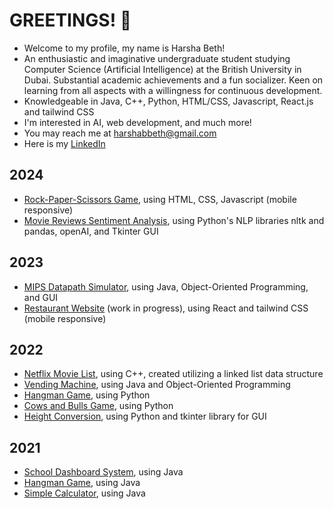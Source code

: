 # GREETINGS! 👋

<!--
**HarshaBeth/HarshaBeth** is a ✨ _special_ ✨ repository because its `README.md` (this file) appears on your GitHub profile.

Here are some ideas to get you started:

- 🔭 I’m currently working on ...
- 🌱 I’m currently learning ...
- 👯 I’m looking to collaborate on ...
- 🤔 I’m looking for help with ...
- 💬 Ask me about ...
- 📫 How to reach me: ...
- 😄 Pronouns: ...
- ⚡ Fun fact: ...
-->

- Welcome to my profile, my name is Harsha Beth!
- An enthusiastic and imaginative undergraduate student studying Computer Science (Artificial Intelligence) at the British University in Dubai. Substantial academic achievements and a fun socializer. Keen on learning from all aspects with a willingness for continuous development.
- Knowledgeable in Java, C++, Python, HTML/CSS, Javascript, React.js and tailwind CSS
- I'm interested in AI, web development, and much more!
- You may reach me at harshabbeth@gmail.com
- Here is my [LinkedIn](https://www.linkedin.com/in/harsha-beth-6b376123a/)


## 2024
- [Rock-Paper-Scissors Game](https://github.com/HarshaBeth/Rock_Paper_Scissors-Game), using HTML, CSS, Javascript (mobile responsive)
- [Movie Reviews Sentiment Analysis](https://github.com/HarshaBeth/Movie-Review-Sentiment-Analysis), using Python's NLP libraries nltk and pandas,  openAI, and Tkinter GUI

## 2023
- [MIPS Datapath Simulator](https://github.com/HarshaBeth/MIPS-Datapath-Simulator/tree/main), using Java, Object-Oriented Programming, and GUI
- [Restaurant Website](https://restaurant-website-harshabeth.vercel.app/) (work in progress), using React and tailwind CSS (mobile responsive)

## 2022
- [Netflix Movie List](https://github.com/HarshaBeth/Netflix-Project), using C++, created utilizing a linked list data structure
- [Vending Machine](https://github.com/HarshaBeth/Vending-Machine), using Java and Object-Oriented Programming
- [Hangman Game](https://github.com/HarshaBeth/Python-Hangman-Game), using Python
- [Cows and Bulls Game](https://github.com/HarshaBeth/Cows-and-Bulls-Game), using Python
- [Height Conversion](https://github.com/HarshaBeth/Height-Conversion), using Python and tkinter library for GUI

## 2021
- [School Dashboard System](https://github.com/HarshaBeth/School-Dashboard), using Java
- [Hangman Game](https://github.com/HarshaBeth/Java-Hangman-Game), using Java
- [Simple Calculator](https://github.com/HarshaBeth/Simple-Calculator), using Java

